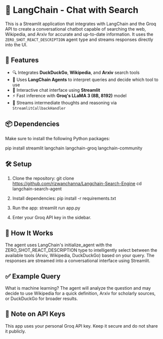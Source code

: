 # 🔎 LangChain - Chat with Search

This is a Streamlit application that integrates with LangChain and the Groq API to create a conversational chatbot capable of searching the web, Wikipedia, and Arxiv for accurate and up-to-date information. It uses the `ZERO_SHOT_REACT_DESCRIPTION` agent type and streams responses directly into the UI.

## 🚀 Features

- 🔍 Integrates **DuckDuckGo**, **Wikipedia**, and **Arxiv** search tools
- 🧠 Uses **LangChain Agents** to interpret queries and decide which tool to use
- 💬 Interactive chat interface using **Streamlit**
- ⚡ Fast inference with **Groq's LLaMA 3 (8B, 8192)** model
- 🧵 Streams intermediate thoughts and reasoning via `StreamlitCallbackHandler`

## 📦 Dependencies

Make sure to install the following Python packages:

pip install streamlit langchain langchain-groq langchain-community

## 🛠️ Setup
1. Clone the repository:
git clone https://github.com/rizwanchanna/Langchain-Search-Engine
cd langchain-search-agent

2. Install dependencies:
pip install -r requirements.txt

3. Run the app:
streamlit run app.py

4. Enter your Groq API key in the sidebar.

## 🧠 How It Works
The agent uses LangChain's initialize_agent with the ZERO_SHOT_REACT_DESCRIPTION type to intelligently select between the available tools (Arxiv, Wikipedia, DuckDuckGo) based on your query. The responses are streamed into a conversational interface using Streamlit.

## ✅ Example Query
What is machine learning?
The agent will analyze the question and may decide to use Wikipedia for a quick definition, Arxiv for scholarly sources, or DuckDuckGo for broader results.

## 🔐 Note on API Keys
This app uses your personal Groq API key. Keep it secure and do not share it publicly.
